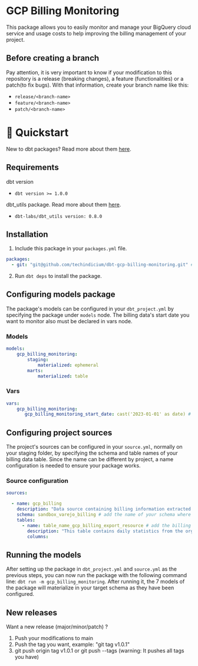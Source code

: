 # GCP Billing Monitoring

This package allows you to easily monitor and manage your BigQuery cloud service and usage costs to help improving the billing management of your project.

## Before creating a branch

Pay attention, it is very important to know if your modification to this repository is a release (breaking changes), a feature (functionalities) or a patch(to fix bugs).
With that information, create your branch name like this:

* ```release/<branch-name>```
* ```feature/<branch-name> ```
* ```patch/<branch-name>```

# :running: Quickstart

New to dbt packages? Read more about them [here](https://docs.getdbt.com/docs/building-a-dbt-project/package-management/).

## Requirements
dbt version
* ```dbt version >= 1.0.0```

dbt_utils package. Read more about them [here](https://hub.getdbt.com/dbt-labs/dbt_utils/latest/).
* ```dbt-labs/dbt_utils version: 0.8.0```

## Installation

1. Include this package in your `packages.yml` file.
```yaml
packages:
  - git: "git@github.com/techindicium/dbt-gcp-billing-monitoring.git" # insert git URL
```

2. Run `dbt deps` to install the package.


## Configuring models package

The package's models can be configured in your `dbt_project.yml` by specifying the package under `models` node. The billing data's start date you want to monitor also must be declared in vars node.

### Models

```yaml
models:
    gcp_billing_monitoring:
        staging:
            materialized: ephemeral
        marts:
            materialized: table
```
### Vars

```yaml
vars:
    gcp_billing_monitoring:
       gcp_billing_monitoring_start_date: cast('2023-01-01' as date) # inside the double quotes, add the start date of the project
```

## Configuring project sources

The project's sources can be configured in your `source.yml`, normally on your staging folder, by specifying the schema and table names of your billing data table. Since the name can be different by project, a name configuration is needed to ensure your package works.

### Source configuration

```yaml
sources:

  - name: gcp_billing
    description: "Data source containing billing information extracted from Google BigQuery."
    schema: sandbox_varejo_billing # add the name of your schema where the billing data will be stored
    tables:
      - name: table_name_gcp_billing_export_resource # add the billing export table name
        description: "This table contains daily statistics from the organization's BigQuery billing."
        columns:
```

## Running the models

After setting up the package in `dbt_project.yml` and `source.yml` as the previous steps, you can now run the package with the following command line: `dbt run -m gcp_billing_monitoring`. After running it, the 7 models of the package will materialize in your target schema as they have been configured.


## New releases

Want a new release (major/minor/patch) ?
1. Push your modifications to main
2. Push the tag you want, example: "git tag v1.0.1"
3. git push origin tag v1.0.1 or git push --tags (warning: It pushes all tags you have)